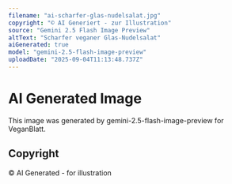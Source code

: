 ```yaml
---
filename: "ai-scharfer-glas-nudelsalat.jpg"
copyright: "© AI Generiert - zur Illustration"
source: "Gemini 2.5 Flash Image Preview"
altText: "Scharfer veganer Glas-Nudelsalat"
aiGenerated: true
model: "gemini-2.5-flash-image-preview"
uploadDate: "2025-09-04T11:13:48.737Z"
---
```


# AI Generated Image

This image was generated by gemini-2.5-flash-image-preview for VeganBlatt.

## Copyright
© AI Generated - for illustration

